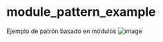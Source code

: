 # module_pattern_example
Ejemplo de patrón basado en módulos
![image](https://user-images.githubusercontent.com/54871913/123561331-5d339200-d76d-11eb-8102-4b68188effd0.png)
